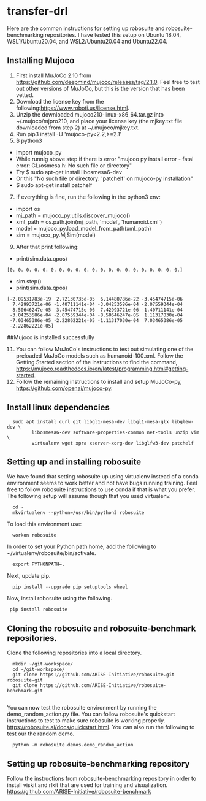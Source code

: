 # transfer-drl

Here are the common instructions for setting up robosuite and robosuite-benchmarking repositories. I have tested this setup on Ubuntu 18.04, WSL1/Ubuntu20.04, and WSL2/Ubuntu20.04 and Ubuntu22.04.

## Installing Mujoco

1. First install MuJoCo 2.10 from https://github.com/deepmind/mujoco/releases/tag/2.1.0. Feel free to test out other versions of MuJoCo, but this is the version that has been vetted.
2. Download the license key from the following:https://www.roboti.us/license.html. 
3. Unzip the downloaded  mujoco210-linux-x86_64.tar.gz into ~/.mujoco/mjpro210, and place your license key (the mjkey.txt file downloaded from step 2) at ~/.mujoco/mjkey.txt.
4. Run pip3 install -U 'mujoco-py<2.2,>=2.1'
5. $ python3
- import mujoco_py
- While runnig above step if there is error "mujoco py install error - fatal error: GL/osmesa.h: No such file or directory"
- Try $ sudo apt-get install libosmesa6-dev
- Or this "No such file or directory: 'patchelf' on mujoco-py installation"
- $ sudo apt-get install patchelf
7. If everything is fine, run the following in the python3 env:
- import os
- mj_path = mujoco_py.utils.discover_mujoco()
- xml_path = os.path.join(mj_path, 'model', 'humanoid.xml')
- model = mujoco_py.load_model_from_path(xml_path)
- sim = mujoco_py.MjSim(model)
9. After that print following:
- print(sim.data.qpos)
```
[0. 0. 0. 0. 0. 0. 0. 0. 0. 0. 0. 0. 0. 0. 0. 0. 0. 0. 0. 0. 0.]
 ```
- sim.step()
- print(sim.data.qpos)
```
[-2.09531783e-19  2.72130735e-05  6.14480786e-22 -3.45474715e-06
  7.42993721e-06 -1.40711141e-04 -3.04253586e-04 -2.07559344e-04
  8.50646247e-05 -3.45474715e-06  7.42993721e-06 -1.40711141e-04
 -3.04253586e-04 -2.07559344e-04 -8.50646247e-05  1.11317030e-04
 -7.03465386e-05 -2.22862221e-05 -1.11317030e-04  7.03465386e-05
 -2.22862221e-05]
 ```

##Mujoco is installed successfully

11. You can follow MuJoCo's instructions to test out simulating one of the preloaded MuJoCo models such as humanoid-100.xml. Follow the Getting Started section of the instructions to find
the command, https://mujoco.readthedocs.io/en/latest/programming.html#getting-started. 
3. Follow the remaining instructions to install and setup MuJoCo-py, https://github.com/openai/mujoco-py. 

## Install linux dependencies
```shell
  sudo apt install curl git libgl1-mesa-dev libgl1-mesa-glx libglew-dev \
         libosmesa6-dev software-properties-common net-tools unzip vim \
         virtualenv wget xpra xserver-xorg-dev libglfw3-dev patchelf
 ```
 
 ## Setting up and installing robosuite
 
 We have found that setting robosuite up using virtualenv instead of a conda environment seems to work better and not have bugs running training. Feel free to follow robosuite 
 instructions to use conda if that is what you prefer. The following setup will assume though that you used virtualenv.
 
 ```shell
   cd ~
   mkvirtualenv --python=/usr/bin/python3 robosuite
  ```
   To load this environment use:
   
  ```shell
    workon robosuite
  ```
    
 In order to set your Python path home, add the following to ~/virtualenv/robosuite/bin/activate.
    
   ```shell
     export PYTHONPATH=.
   ```
   
 Next, update pip.
 ```shell
   pip install --upgrade pip setuptools wheel
 ```
 
 Now, install robosuite using the following.
 ```shell
  pip install robosuite
 ```
 
 ## Cloning the robosuite and robosuite-benchmark repositories. 
 
 Clone the following repositories into a local directory. 
 ```shell
   mkdir ~/git-workspace/
   cd ~/git-workspace/
   git clone https://github.com/ARISE-Initiative/robosuite.git robosuite-git
   git clone https://github.com/ARISE-Initiative/robosuite-benchmark.git
   
 ```
 
 You can now test the robosuite environment by running the demo_random_action.py file. You can follow robosuite's quickstart instructions to test to make sure robosuite is
 working properly. https://robosuite.ai/docs/quickstart.html. 
 You can also run the following to test our the random demo.
 ```shell
   python -m robosuite.demos.demo_random_action
 ```
 
 ## Setting up robosuite-benchmarking repository
 Follow the instructions from robosuite-benchmarking repository in order to install viskit and rlkit that are used for training and visualization. https://github.com/ARISE-Initiative/robosuite-benchmark
   
   
 
